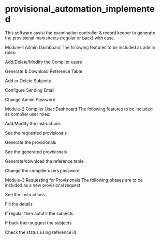 # provisional_automation_implemented
This software assist the examination controller &amp; record keeper to generate the provisional marksheets (regular or back) with ease.  


Module-1 Admin Dashboard
The following features to be included as admin roles:

 Add/Delete/Modify the Compiler users

 Generate & Download Reference Table

 Add or Delete Subjects

 Configure Sending Email

 Change Admin Password

Module-2 Compiler User Dashboard
 The following features to be included as compiler user roles:

 Add/Modify the instructions
 
 See the requested provisionals
 
 Generate the provisionals
 
 See the generated provisionals
 
 Generate/download the reference table
 
 Change the compiler users password

 Module-3 Requesting for Provisionals
 The following phases are to be included as a new provisional request.

 See the instructions
 
 Fill the details
 
 If regular then autofill the subjects
 
 If back then suggest the subjects
 
 Check the status using reference id
 